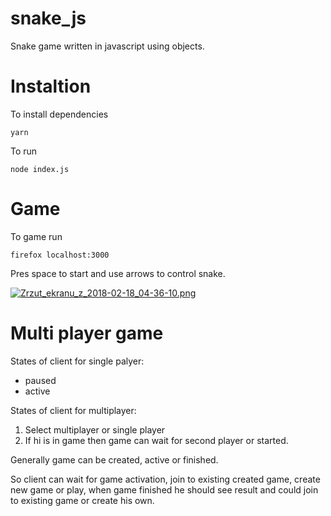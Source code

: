 # snake_js
Snake game written in javascript using objects. 


# Instaltion

To install dependencies

    yarn

To run

    node index.js   

# Game

To game run

    firefox localhost:3000
    
Pres space to start and use arrows to control snake. 

[![Zrzut_ekranu_z_2018-02-18_04-36-10.png](https://s17.postimg.org/3ptugwbzj/Zrzut_ekranu_z_2018-02-18_04-36-10.png)](https://postimg.org/image/42l8n2u97/)

# Multi player game

States of client for single palyer:

- paused
- active

States of client for multiplayer:

1) Select multiplayer or single player
2) If hi is in game then game can wait for second player or started.

Generally game can be created, active or finished.

So client can wait for game activation, join to existing created game, create new game or play,
when game finished he should see result and could join to existing game or create his own.








